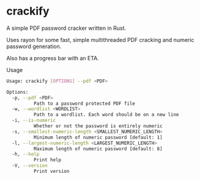# crackify
A simple PDF password cracker written in Rust.

Uses rayon for some fast, simple multithreaded PDF cracking and numeric password generation.

Also has a progress bar with an ETA.

Usage
```bash
Usage: crackify [OPTIONS] --pdf <PDF>

Options:
  -p, --pdf <PDF>
          Path to a password protected PDF file
  -w, --wordlist <WORDLIST>
          Path to a wordlist. Each word should be on a new line
  -i, --is-numeric
          Whether or not the password is entirely numeric
  -s, --smallest-numeric-length <SMALLEST_NUMERIC_LENGTH>
          Minimum length of numeric password [default: 1]
  -l, --largest-numeric-length <LARGEST_NUMERIC_LENGTH>
          Maximum length of numeric password [default: 8]
  -h, --help
          Print help
  -V, --version
          Print version
```
